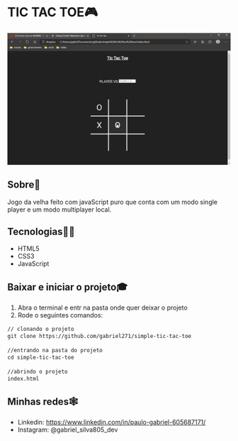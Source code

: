 # TIC TAC TOE🎮

<img src="./public/filme.gif"/>

## Sobre📖
Jogo da velha feito com javaScript puro que conta com um modo single player e um modo multiplayer local.

## Tecnologias👩‍💻
- HTML5
- CSS3
- JavaScript

## Baixar e iniciar o projeto🎓
1) Abra o terminal e entr na pasta onde quer deixar o projeto
2) Rode o seguintes comandos:</br>
```
// clonando o projeto
git clone https://github.com/gabriel271/simple-tic-tac-toe

//entrando na pasta do projeto
cd simple-tic-tac-toe

//abrindo o projeto
index.html

```
## Minhas redes🕸
- Linkedin: https://www.linkedin.com/in/paulo-gabriel-605687171/
- Instagram: @gabriel_silva805_dev